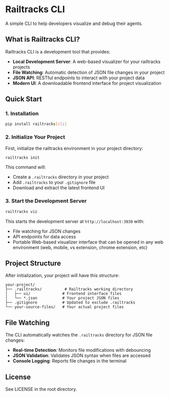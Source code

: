 # Railtracks CLI

A simple CLI to help developers visualize and debug their agents.

## What is Railtracks CLI?

Railtracks CLI is a development tool that provides:

- **Local Development Server**: A web-based visualizer for your railtracks projects
- **File Watching**: Automatic detection of JSON file changes in your project
- **JSON API**: RESTful endpoints to interact with your project data
- **Modern UI**: A downloadable frontend interface for project visualization

## Quick Start

### 1. Installation

```bash
pip install railtracks[cli]
```

### 2. Initialize Your Project

First, initialize the railtracks environment in your project directory:

```bash
railtracks init
```

This command will:

- Create a `.railtracks` directory in your project
- Add `.railtracks` to your `.gitignore` file
- Download and extract the latest frontend UI

### 3. Start the Development Server

```bash
railtracks viz
```

This starts the development server at `http://localhost:3030` with:

- File watching for JSON changes
- API endpoints for data access
- Portable Web-based visualizer interface that can be opened in any web environment (web, mobile, vs extension, chrome extension, etc)

## Project Structure

After initialization, your project will have this structure:

```
your-project/
├── .railtracks/          # Railtracks working directory
│   ├── ui/              # Frontend interface files
│   └── *.json           # Your project JSON files
├── .gitignore           # Updated to exclude .railtracks
└── your-source-files/   # Your actual project files
```

## File Watching

The CLI automatically watches the `.railtracks` directory for JSON file changes:

- **Real-time Detection**: Monitors file modifications with debouncing
- **JSON Validation**: Validates JSON syntax when files are accessed
- **Console Logging**: Reports file changes in the terminal

## License

See LICENSE in the root directory.
